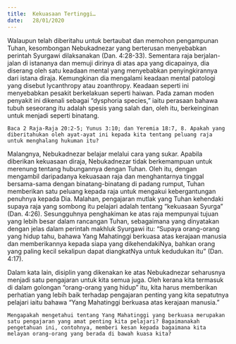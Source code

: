 ```yaml
---
title:  Kekuasaan Tertinggi…
date:   28/01/2020
---
```


Walaupun telah diberitahu untuk bertaubat dan memohon pengampunan Tuhan, kesombongan Nebukadnezar yang berterusan menyebabkan perintah Syurgawi dilaksanakan (Dan. 4:28-33). Sementara raja berjalan-jalan di istananya dan memuji dirinya di atas apa yang dicapainya, dia diserang oleh satu keadaan mental yang menyebabkan penyingkirannya dari istana diraja. Kemungkinan dia mengalami keadaan mental patologi yang disebut lycanthropy atau zoanthropy. Keadaan seperti ini menyebabkan pesakit berkelakuan seperti haiwan. Pada zaman moden penyakit ini dikenali sebagai “dysphoria species,” iaitu perasaan bahawa tubuh seseorang itu adalah spesis yang salah dan, oleh itu, berkeinginan untuk menjadi seperti binatang.

`Baca 2 Raja-Raja 20:2-5; Yunus 3:10; dan Yeremia 18:7, 8. Apakah yang diberitahukan oleh ayat-ayat ini kepada kita tentang peluang raja untuk menghalang hukuman itu?`

Malangnya, Nebukadnezar belajar melalui cara yang sukar. Apabila diberikan kekuasaan diraja, Nebukadnezar tidak berkemampuan untuk merenung tentang hubungannya dengan Tuhan. Oleh itu, dengan mengambil daripadanya kekuasaan raja dan menghantarnya tinggal bersama-sama dengan binatang-binatang di padang rumput, Tuhan memberikan satu peluang kepada raja untuk mengakui kebergantungan penuhnya kepada Dia. Malahan, pengajaran mutlak yang Tuhan kehendaki supaya raja yang sombong itu pelajari adalah tentang “kekuasaan Syurga” (Dan. 4:26). Sesungguhnya penghakiman ke atas raja mempunyai tujuan yang lebih besar dalam rancangan Tuhan, sebagaimana yang dinyatakan dengan jelas dalam perintah makhluk Syurgawi itu: “Supaya orang-orang yang hidup tahu, bahawa Yang Mahatinggi berkuasa atas kerajaan manusia dan memberikannya kepada siapa yang dikehendakiNya, bahkan orang yang paling kecil sekalipun dapat diangkatNya untuk kedudukan itu” (Dan. 4:17).

Dalam kata lain, disiplin yang dikenakan ke atas Nebukadnezar seharusnya menjadi satu pengajaran untuk kita semua juga. Oleh kerana kita termasuk di dalam golongan “orang-orang yang hidup” itu, kita harus memberikan perhatian yang lebih baik terhadap pengajaran penting yang kita sepatutnya pelajari iaitu bahawa “Yang Mahatinggi berkuasa atas kerajaan manusia.”

`Mengapakah mengetahui tentang Yang Mahatinggi yang berkuasa merupakan satu pengajaran yang amat penting kita pelajari? Bagaimanakah pengetahuan ini, contohnya, memberi kesan kepada bagaimana kita melayan orang-orang yang berada di bawah kuasa kita?`